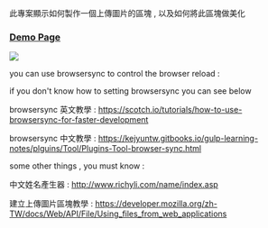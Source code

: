 
此專案顯示如何製作一個上傳圖片的區塊 , 以及如何將此區塊做美化

### [Demo Page](https://andrew781026.github.io/html-es6-uploader/)

![](https://i.imgur.com/bIb9Hj0.gif)

you can use browsersync to control the browser reload :

if you don't know how to setting browsersync you can see below 

browsersync 英文教學 : https://scotch.io/tutorials/how-to-use-browsersync-for-faster-development

browsersync 中文教學 : https://kejyuntw.gitbooks.io/gulp-learning-notes/plguins/Tool/Plugins-Tool-browser-sync.html

some other things , you must know : 

中文姓名產生器 : http://www.richyli.com/name/index.asp

建立上傳圖片區塊教學 : https://developer.mozilla.org/zh-TW/docs/Web/API/File/Using_files_from_web_applications
